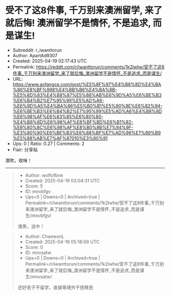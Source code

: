# 受不了这8件事, 千万别来澳洲留学, 来了就后悔! 澳洲留学不是情怀, 不是追求, 而是谋生!

- Subreddit: r_iwanttorun
- Author: ApartAd9307
- Created: 2025-04-19 02:17:43 UTC
- Permalink: https://reddit.com/r/iwanttorun/comments/1k2lwhe/受不了这8件事_千万别来澳洲留学_来了就后悔_澳洲留学不是情怀_不是追求_而是谋生/
- URL: https://www.aofangce.com/post/%E5%8F%97%E4%B8%8D%E4%BA%86%E8%BF%998%E4%BB%B6%E4%BA%8B-%E5%8D%83%E4%B8%87%E5%88%AB%E6%9D%A5%E6%BE%B3%E6%B4%B2%E7%95%99%E5%AD%A6-%E6%9D%A5%E4%BA%86%E5%B0%B1%E5%90%8E%E6%82%94-%E6%BE%B3%E6%B4%B2%E7%95%99%E5%AD%A6%E4%B8%8D%E6%98%AF%E6%83%85%E6%80%80-%E4%B8%8D%E6%98%AF%E8%BF%BD%E6%B1%82-%E8%80%8C%E6%98%AF%E8%B0%8B%E7%94%9F-%E3%80%90%E6%BE%B3%E6%88%BF%E7%AD%96%E7%89%B9%E5%88%AB%E7%AF%87010%E3%80%91
- Ups: 0 | Ratio: 0.27 | Comments: 2
- Flair: 分享帖


澳吹，收味！


---

> - Author: wolfofbne
> - Created: 2025-04-19 03:04:31 UTC
> - Score: 5
> - ID: mnvbfgv
> - Ups=5 | Downs=0 | Archived=true | Permalink=/r/iwanttorun/comments/1k2lwhe/受不了这8件事_千万别来澳洲留学_来了就后悔_澳洲留学不是情怀_不是追求_而是谋生/mnvbfgv/
>
> 澳黑，送中！

> - Author: ChaewonL
> - Created: 2025-04-19 05:18:09 UTC
> - Score: 0
> - ID: mnvsatw
> - Ups=0 | Downs=0 | Archived=true | Permalink=/r/iwanttorun/comments/1k2lwhe/受不了这8件事_千万别来澳洲留学_来了就后悔_澳洲留学不是情怀_不是追求_而是谋生/mnvsatw/
>
> 还好老子不留学，直接等境外干捞移民
